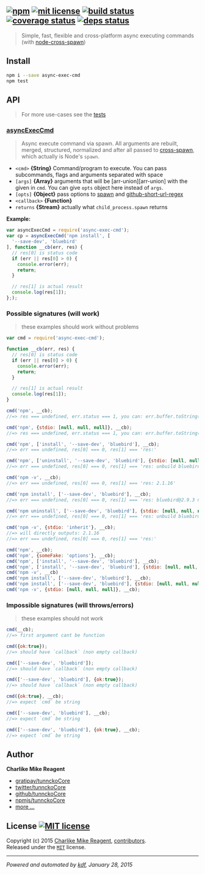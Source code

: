 ## [![npm][npmjs-img]][npmjs-url] [![mit license][license-img]][license-url] [![build status][travis-img]][travis-url] [![coverage status][coveralls-img]][coveralls-url] [![deps status][daviddm-img]][daviddm-url]

> Simple, fast, flexible and cross-platform async executing commands (with [node-cross-spawn][cross-spawn])

## Install
```bash
npm i --save async-exec-cmd
npm test
```


## API
> For more use-cases see the [tests](./test.js)

### [asyncExecCmd](./index.js#L43)
> Async execute command via spawn. All arguments are rebuilt, merged, structured, normalized
and after all passed to [cross-spawn][cross-spawn], which actually is Node's `spawn`.

* `<cmd>` **{String}** Command/program to execute. You can pass subcommands, flags and arguments separated with space  
* `[args]` **{Array}** arguments that will be [arr-union][arr-union] with the given in `cmd`. You can give `opts` object here instead of `args`.  
* `[opts]` **{Object}** pass options to [spawn][cross-spawn] and [github-short-url-regex][github-short-url-regex]  
* `<callback>` **{Function}**  
* `returns` **{Stream}** actually what `child_process.spawn` returns

**Example:**

```js
var asyncExecCmd = require('async-exec-cmd');
var cp = asyncExecCmd('npm install', [
  '--save-dev', 'bluebird'
], function __cb(err, res) {
  // res[0] is status code
  if (err || res[0] > 0) {
    console.error(err);
    return;
  }

  // res[1] is actual result
  console.log(res[1]);
};);
```

### Possible signatures (will work)
> these examples should work without problems

```js
var cmd = require('async-exec-cmd');

function __cb(err, res) {
  // res[0] is status code
  if (err || res[0] > 0) {
    console.error(err);
    return;
  }

  // res[1] is actual result
  console.log(res[1]);
}

cmd('npm', __cb);
//=> res === undefined, err.status === 1, you can: err.buffer.toString('utf8')

cmd('npm', {stdio: [null, null, null]}, __cb);
//=> res === undefined, err.status === 1, you can: err.buffer.toString('utf8')

cmd('npm', ['install', '--save-dev', 'bluebird'], __cb);
//=> err === undefined, res[0] === 0, res[1] === 'res:'

cmd('npm', ['uninstall', '--save-dev', 'bluebird'], {stdio: [null, null, null]}, __cb);
//=> err === undefined, res[0] === 0, res[1] === 'res: unbuild bluebird@2.9.3'

cmd('npm -v', __cb);
//=> err === undefined, res[0] === 0, res[1] === 'res: 2.1.16'

cmd('npm install', ['--save-dev', 'bluebird'], __cb);
//=> err === undefined, res[0] === 0, res[1] === 'res: bluebird@2.9.3 node_modules/bluebird'

cmd('npm uninstall', ['--save-dev', 'bluebird'], {stdio: [null, null, null]}, __cb);
//=> err === undefined, res[0] === 0, res[1] === 'res: unbuild bluebird@2.9.3'

cmd('npm -v', {stdio: 'inherit'}, __cb);
//=> will directly outputs: 2.1.16
//=> err === undefined, res[0] === 0, res[1] === 'res:'

cmd('npm', __cb);
cmd('npm', {someFake: 'options'}, __cb);
cmd('npm', ['install', '--save-dev', 'bluebird'], __cb);
cmd('npm', ['install', '--save-dev', 'bluebird'], {stdio: [null, null, null]}, __cb);
cmd('npm -v', __cb)
cmd('npm install', ['--save-dev', 'bluebird'], __cb);
cmd('npm install', ['--save-dev', 'bluebird'], {stdio: [null, null, null]}, __cb);
cmd('npm -v', {stdio: [null, null, null]}, __cb);
```

### Impossible signatures (will throws/errors)
> these examples should not work

```js
cmd(__cb);
//=> first argument cant be function

cmd({ok:true});
//=> should have `callback` (non empty callback)

cmd(['--save-dev', 'bluebird']);
//=> should have `callback` (non empty callback)

cmd(['--save-dev', 'bluebird'], {ok:true});
//=> should have `callback` (non empty callback)

cmd({ok:true}, __cb);
//=> expect `cmd` be string

cmd(['--save-dev', 'bluebird'], __cb);
//=> expect `cmd` be string

cmd(['--save-dev', 'bluebird'], {ok:true}, __cb);
//=> expect `cmd` be string
```


## Author
**Charlike Mike Reagent**
+ [gratipay/tunnckoCore][author-gratipay]
+ [twitter/tunnckoCore][author-twitter]
+ [github/tunnckoCore][author-github]
+ [npmjs/tunnckoCore][author-npmjs]
+ [more ...][contrib-more]


## License [![MIT license][license-img]][license-url]
Copyright (c) 2015 [Charlike Mike Reagent][contrib-more], [contributors][contrib-graf].  
Released under the [`MIT`][license-url] license.


[npmjs-url]: http://npm.im/async-exec-cmd
[npmjs-img]: https://img.shields.io/npm/v/async-exec-cmd.svg?style=flat&label=async-exec-cmd

[coveralls-url]: https://coveralls.io/r/tunnckoCore/async-exec-cmd?branch=master
[coveralls-img]: https://img.shields.io/coveralls/tunnckoCore/async-exec-cmd.svg?style=flat

[license-url]: https://github.com/tunnckoCore/async-exec-cmd/blob/master/license.md
[license-img]: https://img.shields.io/badge/license-MIT-blue.svg?style=flat

[travis-url]: https://travis-ci.org/tunnckoCore/async-exec-cmd
[travis-img]: https://img.shields.io/travis/tunnckoCore/async-exec-cmd.svg?style=flat

[daviddm-url]: https://david-dm.org/tunnckoCore/async-exec-cmd
[daviddm-img]: https://img.shields.io/david/tunnckoCore/async-exec-cmd.svg?style=flat

[author-gratipay]: https://gratipay.com/tunnckoCore
[author-twitter]: https://twitter.com/tunnckoCore
[author-github]: https://github.com/tunnckoCore
[author-npmjs]: https://npmjs.org/~tunnckocore

[contrib-more]: http://j.mp/1stW47C
[contrib-graf]: https://github.com/tunnckoCore/async-exec-cmd/graphs/contributors

***

_Powered and automated by [kdf](https://github.com/tunnckoCore), January 28, 2015_

[cross-spawn]: https://github.com/IndigoUnited/node-cross-spawn
[github-short-url-regex]: https://github.com/regexps/github-short-url-regex